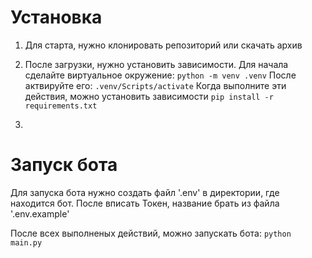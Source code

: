 # Установка
1. Для старта, нужно клонировать репозиторий или скачать архив
2. После загрузки, нужно установить зависимости.
Для начала сделайте виртуальное окружение: 
`python -m venv .venv`
После актвируйте его: `.venv/Scripts/activate`
Когда выполните эти действия, можно установить зависимости
`pip install -r requirements.txt`

3. 

# Запуск бота
Для запуска бота нужно создать файл '.env' в директории, где находится бот. После вписать Токен, название брать из файла '.env.example'

После всех выполненых действий, можно запускать бота:
`python main.py`
